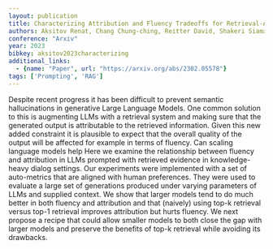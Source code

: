 ```yaml
---
layout: publication
title: Characterizing Attribution and Fluency Tradeoffs for Retrieval-Augmented Large Language Models
authors: Aksitov Renat, Chang Chung-ching, Reitter David, Shakeri Siamak, Sung Yunhsuan
conference: "Arxiv"
year: 2023
bibkey: aksitov2023characterizing
additional_links:
  - {name: "Paper", url: "https://arxiv.org/abs/2302.05578"}
tags: ['Prompting', 'RAG']
---
```

Despite recent progress it has been difficult to prevent semantic hallucinations in generative Large Language Models. One common solution to this is augmenting LLMs with a retrieval system and making sure that the generated output is attributable to the retrieved information. Given this new added constraint it is plausible to expect that the overall quality of the output will be affected for example in terms of fluency. Can scaling language models help Here we examine the relationship between fluency and attribution in LLMs prompted with retrieved evidence in knowledge-heavy dialog settings. Our experiments were implemented with a set of auto-metrics that are aligned with human preferences. They were used to evaluate a large set of generations produced under varying parameters of LLMs and supplied context. We show that larger models tend to do much better in both fluency and attribution and that (naively) using top-k retrieval versus top-1 retrieval improves attribution but hurts fluency. We next propose a recipe that could allow smaller models to both close the gap with larger models and preserve the benefits of top-k retrieval while avoiding its drawbacks.
